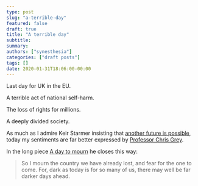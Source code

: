 ```yaml
---
type: post
slug: "a-terrible-day"
featured: false
draft: true
title: "A terrible day"
subtitle: 
summary: 
authors: ["synesthesia"]
categories: ["draft posts"]
tags: []
date: 2020-01-31T18:06:00-00:00
---
```


Last day for UK in the EU.

A terrible act of national self-harm.

The loss of rights for millions.

A deeply divided society.

As much as I admire Keir Starmer insisting that [another future is possible](https://www.theguardian.com/commentisfree/2020/jan/30/labour-leave-remain-divide-brexit),  today my sentiments are far better expressed by [Professor Chris Grey](https://chrisgreybrexitblog.blogspot.com/).

In the long piece [A day to mourn](https://chrisgreybrexitblog.blogspot.com/2020/01/a-day-to-mourn.html) he closes this way:

> So I mourn the country we have already lost, and fear for the one to come. For, dark as today is for so many of us, there may well be far darker days ahead.

